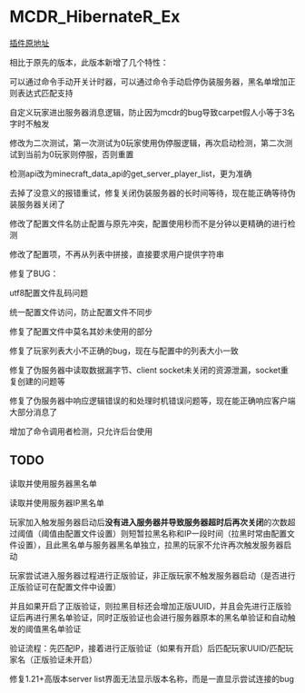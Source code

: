# MCDR_HibernateR_Ex

[插件原地址](https://github.com/HIM049/MCDR_HibernateR/)

相比于原先的版本，此版本新增了几个特性：

可以通过命令手动开关计时器，可以通过命令手动启停伪装服务器，黑名单增加正则表达式匹配支持

自定义玩家进出服务器消息逻辑，防止因为mcdr的bug导致carpet假人小等于3名字时不触发

修改为二次测试，第一次测试为0玩家使用伪停服逻辑，再次启动检测，第二次测试到当前为0玩家则停服，否则重置

检测api改为minecraft_data_api的get_server_player_list，更为准确

去掉了没意义的报错重试，修复关闭伪装服务器的长时间等待，现在能正确等待伪装服务器关闭了

修改了配置文件名防止配置与原先冲突，配置使用秒而不是分钟以更精确的进行检测

修改了配置项，不再从列表中拼接，直接要求用户提供字符串

修复了BUG：

utf8配置文件乱码问题

统一配置文件访问，防止配置文件不同步

修复了配置文件中莫名其妙未使用的部分

修复了玩家列表大小不正确的bug，现在与配置中的列表大小一致

修复了伪服务器中读取数据漏字节、client socket未关闭的资源泄漏，socket重复创建的问题等

修复了伪服务器中响应逻辑错误的和处理时机错误问题等，现在能正确响应客户端大部分消息了

增加了命令调用者检测，只允许后台使用

## TODO
读取并使用服务器黑名单

读取并使用服务器IP黑名单

玩家加入触发服务器启动后**没有进入服务器并导致服务器超时后再次关闭**的次数超过阈值（阈值由配置文件设置）则短暂拉黑名称和IP一段时间（拉黑时常由配置文件设置），且此黑名单与服务器黑名单独立，拉黑的玩家不允许再次触发服务器启动

玩家尝试进入服务器过程进行正版验证，非正版玩家不触发服务器启动（是否进行正版验证可在配置文件中设置）

并且如果开启了正版验证，则拉黑目标还会增加正版UUID，并且会先进行正版验证后再进行黑名单验证，同时正版验证也会进行服务器原本的黑名单验证和自动触发的阈值黑名单验证

验证流程：先匹配IP，接着进行正版验证（如果有开启）后匹配玩家UUID/匹配玩家名（正版验证未开启）

修复1.21+高版本server list界面无法显示版本名称，而是一直显示尝试连接的bug
